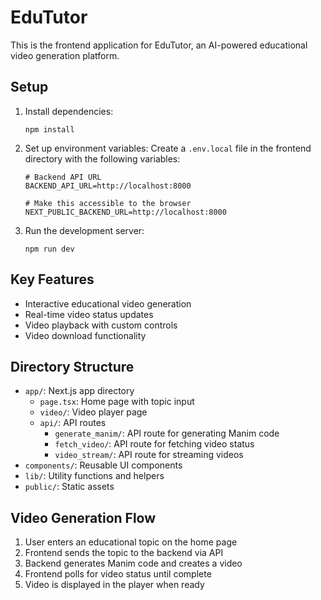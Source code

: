 # EduTutor 

This is the frontend application for EduTutor, an AI-powered educational video generation platform.

## Setup

1. Install dependencies:
   ```
   npm install
   ```

2. Set up environment variables:
   Create a `.env.local` file in the frontend directory with the following variables:
   ```
   # Backend API URL
   BACKEND_API_URL=http://localhost:8000
   
   # Make this accessible to the browser
   NEXT_PUBLIC_BACKEND_URL=http://localhost:8000
   ```

3. Run the development server:
   ```
   npm run dev
   ```

## Key Features

- Interactive educational video generation
- Real-time video status updates
- Video playback with custom controls
- Video download functionality

## Directory Structure

- `app/`: Next.js app directory
  - `page.tsx`: Home page with topic input
  - `video/`: Video player page
  - `api/`: API routes
    - `generate_manim/`: API route for generating Manim code
    - `fetch_video/`: API route for fetching video status
    - `video_stream/`: API route for streaming videos
- `components/`: Reusable UI components
- `lib/`: Utility functions and helpers
- `public/`: Static assets

## Video Generation Flow

1. User enters an educational topic on the home page
2. Frontend sends the topic to the backend via API
3. Backend generates Manim code and creates a video
4. Frontend polls for video status until complete
5. Video is displayed in the player when ready 